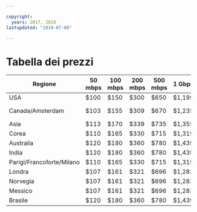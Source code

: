 ```yaml
---

copyright:
  years: 2017, 2018
lastupdated: "2018-07-06"

---
```


# Tabella dei prezzi

| Regione | 50 mbps | 100 mbps | 200 mbps | 500 mbps | 1 Gbps | 2 Gbps | 5 Gbps | 10 Gbps |
|----|----|----|----|----|----|----|----|----|
| USA |  $100 | $150 | $300 | $650 | $1,199 | $1,999 | $3,750 | $4,999 |
| Canada/Amsterdam |  $103 | $155 | $309 | $670 | $1,235 | $ 2,059 | $3,863 | $5,149 |
| Asia | $113 | $170 | $339 | $735 | $1,355 | $2,259 | $4,238 | $5,649 |
| Corea | $110 | $165 | $330 | $715 | $1,319 | $2,199 | $4,125 | $5,499 |
| Australia | $120 | $180 | $360 | $780 | $1,439 | $2,399 | $4,500| $5,999 |
| India | $120 | $180 | $360 | $780 | $1,439 | $2,399 | $4,500| $5,999 |
| Parigi/Francoforte/Milano |  $110 | $165 | $330 | $715 | $1,319 | $2,199 | $4,125 | $5,499 |
| Londra |  $107 | $161 | $321 | $696 | $1,283 | $2,139 | $4,013 | $5,349 |
| Norvegia | $107 | $161 | $321 | $696 | $1,283 | $2,139 | $4,013 | $5,349 |
| Messico| $107 | $161 | $321 | $696 | $1,283 | $2,139 | $4,013 | $5,349 |
| Brasile | $120 | $180 | $360 | $780 | $1,439 | $2,399 | $4,500| $5,999 |
